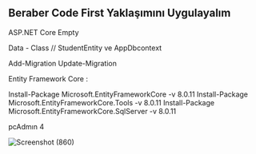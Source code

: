 ﻿ ## Beraber Code First Yaklaşımını Uygulayalım

  ASP.NET Core Empty 

  Data - Class // StudentEntity ve AppDbcontext

  Add-Migration
  Update-Migration

  Entity Framework Core : 

  Install-Package Microsoft.EntityFrameworkCore -v 8.0.11
  Install-Package Microsoft.EntityFrameworkCore.Tools -v 8.0.11
  Install-Package Microsoft.EntityFrameworkCore.SqlServer -v 8.0.11

pcAdmın 4

![Screenshot (860)](https://github.com/user-attachments/assets/bfc1fbc6-0e53-4a48-b384-eb379ffc8f8b)

